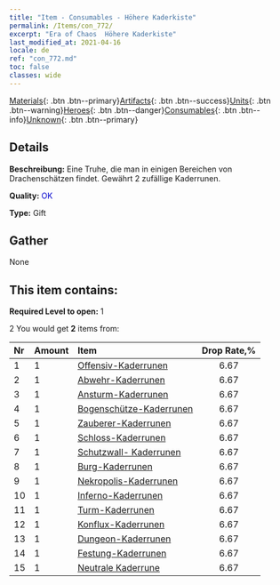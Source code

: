```yaml
---
title: "Item - Consumables - Höhere Kaderkiste"
permalink: /Items/con_772/
excerpt: "Era of Chaos  Höhere Kaderkiste"
last_modified_at: 2021-04-16
locale: de
ref: "con_772.md"
toc: false
classes: wide
---
```

 [Materials](/de/Items/){: .btn .btn--primary}[Artifacts](/de/Items/Artifacts/){: .btn .btn--success}[Units](/de/Items/Units/){: .btn .btn--warning}[Heroes](/de/Items/Heroes/){: .btn .btn--danger}[Consumables](/de/Items/Consumables/){: .btn .btn--info}[Unknown](/de/Items/Unknown/){: .btn .btn--primary}

## Details
 **Beschreibung:** Eine Truhe, die man in einigen Bereichen von Drachenschätzen findet. Gewährt 2 zufällige Kaderrunen.

 **Quality:** <span style="color: #0000CD">OK</span>

 **Type:** Gift

## Gather

  None

## This item contains:

 **Required Level to open:** 1

 2 You would get **2** items  from:

  | Nr | Amount |     Item    | Drop Rate,% |
  |:---|:-------|:------------|:---------:|
  | 1 | 1 | [Offensiv-Kaderrunen](/de/Items/con_734/) | 6.67 | 
  | 2 | 1 | [Abwehr-Kaderrunen](/de/Items/con_739/) | 6.67 | 
  | 3 | 1 | [Ansturm-Kaderrunen](/de/Items/con_741/) | 6.67 | 
  | 4 | 1 | [Bogenschütze-Kaderrunen](/de/Items/con_742/) | 6.67 | 
  | 5 | 1 | [Zauberer-Kaderrunen](/de/Items/con_746/) | 6.67 | 
  | 6 | 1 | [Schloss-Kaderrunen](/de/Items/con_752/) | 6.67 | 
  | 7 | 1 | [Schutzwall- Kaderrunen](/de/Items/con_753/) | 6.67 | 
  | 8 | 1 | [Burg-Kaderrunen](/de/Items/con_754/) | 6.67 | 
  | 9 | 1 | [Nekropolis-Kaderrunen](/de/Items/con_755/) | 6.67 | 
  | 10 | 1 | [Inferno-Kaderrunen](/de/Items/con_777/) | 6.67 | 
  | 11 | 1 | [Turm-Kaderrunen](/de/Items/con_785/) | 6.67 | 
  | 12 | 1 | [Konflux-Kaderrunen](/de/Items/con_791/) | 6.67 | 
  | 13 | 1 | [Dungeon-Kaderrunen](/de/Items/con_792/) | 6.67 | 
  | 14 | 1 | [Festung-Kaderrunen](/de/Items/con_818/) | 6.67 | 
  | 15 | 1 | [Neutrale Kaderrune](/de/Items/con_869/) | 6.67 | 
